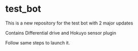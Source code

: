 # test_bot
This is a new repository for the test bot with 2 major updates

Contains Differential drive and Hokuyo sensor plugin

Follow same steps to launch it.
